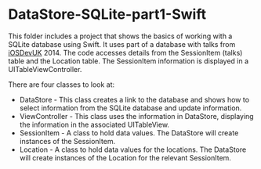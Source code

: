 # DataStore-SQLite-part1-Swift 
This folder includes a project that shows the basics of working with a SQLite database using Swift. It uses part of a database with talks from [iOSDevUK](www.iosdevuk.com) 2014. The code accesses details from the SessionItem (talks) table and the Location table. The SessionItem information is displayed in a UITableViewController. 

There are four classes to look at: 

* DataStore - This class creates a link to the database and shows how to select information from the SQLite database and update information. 
* ViewController - This class uses the information in DataStore, displaying the information in the associated UITableView.
* SessionItem - A class to hold data values. The DataStore will create instances of the SessionItem. 
* Location - A class to hold data values for the locations. The DataStore will create instances of the Location for the relevant SessionItem. 
